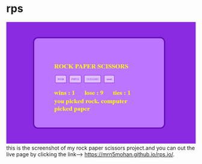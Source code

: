 # rps
 ![project ss](Screenshot.png)
 this is the screenshot of my rock paper scissors project.and you can out the live page by clicking the link-->
https://mrn5mohan.github.io/rps.io/.